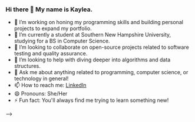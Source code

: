 ### Hi there 👋 My name is Kaylea.

- 🔭 I’m working on honing my programming skills and building personal projects to expand my portfolio.
- 🌱 I’m currently a student at Southern New Hampshire University, studying for a BS in Computer Science.
- 👯 I’m looking to collaborate on open-source projects related to software testing and quality assurance.
- 🤔 I’m looking to help with diving deeper into algorithms and data structures.
- 💬 Ask me about anything related to programming, computer science, or technology in general!
- 📫 How to reach me: [LinkedIn](http://www.linkedin.com/in/kayleamcarpenter)
- 😄 Pronouns: She/Her
- ⚡ Fun fact: You'll always find me trying to learn something new!

-->
